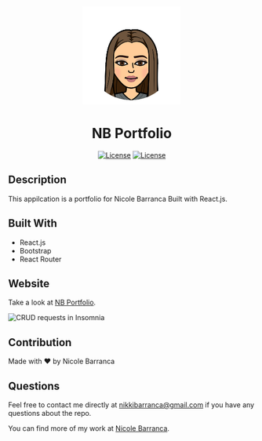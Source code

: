 <p align="center">
  <a href="" rel="noopener">
 <img width=200px height=200px src="src/assets/bitmoji/Bit.png" alt="Project logo"></a>
</p>

<h1 align="center">NB Portfolio</h1>

<div align="center">

<a href="https://opensource.org/licenses/MIT">![License](https://img.shields.io/badge/License-MIT-green.svg)</a>
<a href="https://opensource.org/licenses/BSD-2-Clause">![License](https://img.shields.io/badge/License-BSD_2_Clause-yellowgreen.svg)</a>

</div>

## Description

This appilcation is a portfolio for Nicole Barranca Built with React.js.

## Built With

- React.js
- Bootstrap
- React Router

## Website

Take a look at [NB Portfolio](https://github.com/NicoleBarranca).

<img width=300px height=220px src="./images/Ins.png" alt="CRUD requests in Insomnia"></a>

## Contribution

Made with ❤️ by Nicole Barranca

## Questions

Feel free to contact me directly at nikkibarranca@gmail.com if you have any questions about the repo.

You can find more of my work at [Nicole Barranca](https://github.com/NicoleBarranca).

